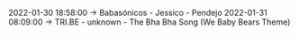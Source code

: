 2022-01-30 18:58:00 -> Babasónicos - Jessico - Pendejo
2022-01-31 08:09:00 -> TRI.BE - unknown - The Bha Bha Song (We Baby Bears Theme)
